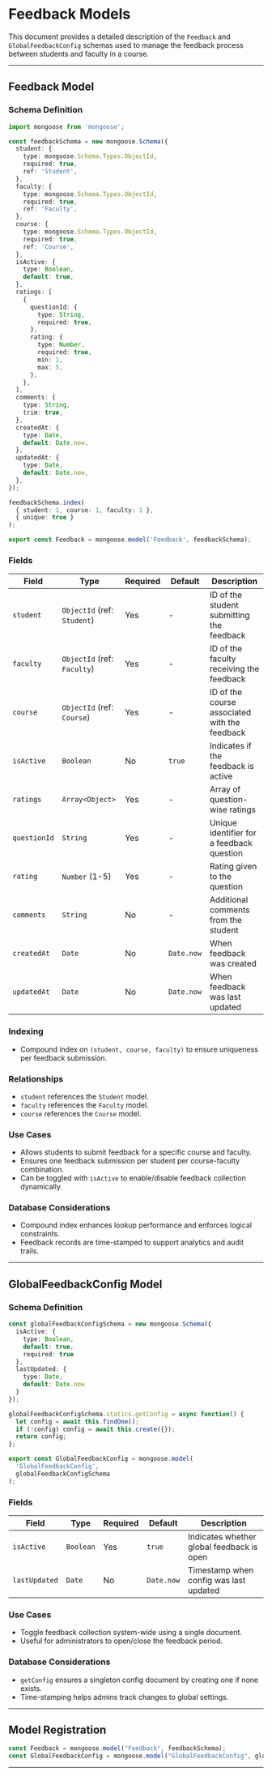 # Feedback Models 

This document provides a detailed description of the `Feedback` and `GlobalFeedbackConfig` schemas used to manage the feedback process between students and faculty in a course.

---

## Feedback Model

### Schema Definition

```ts
import mongoose from 'mongoose';

const feedbackSchema = new mongoose.Schema({
  student: {
    type: mongoose.Schema.Types.ObjectId,
    required: true,
    ref: 'Student',
  },
  faculty: {
    type: mongoose.Schema.Types.ObjectId,
    required: true,
    ref: 'Faculty',
  },
  course: {
    type: mongoose.Schema.Types.ObjectId,
    required: true,
    ref: 'Course',
  },
  isActive: {
    type: Boolean,
    default: true,
  },
  ratings: [
    {
      questionId: {
        type: String,
        required: true,
      },
      rating: {
        type: Number,
        required: true,
        min: 1,
        max: 5,
      },
    },
  ],
  comments: {
    type: String,
    trim: true,
  },
  createdAt: {
    type: Date,
    default: Date.now,
  },
  updatedAt: {
    type: Date,
    default: Date.now,
  },
});

feedbackSchema.index(
  { student: 1, course: 1, faculty: 1 },
  { unique: true }
);

export const Feedback = mongoose.model('Feedback', feedbackSchema);
```

### Fields

| Field         | Type                          | Required | Default      | Description                                     |
|---------------|-------------------------------|----------|--------------|-------------------------------------------------|
| `student`     | `ObjectId` (ref: `Student`)   | Yes      | -            | ID of the student submitting the feedback       |
| `faculty`     | `ObjectId` (ref: `Faculty`)   | Yes      | -            | ID of the faculty receiving the feedback        |
| `course`      | `ObjectId` (ref: `Course`)    | Yes      | -            | ID of the course associated with the feedback   |
| `isActive`    | `Boolean`                     | No       | `true`       | Indicates if the feedback is active             |
| `ratings`     | `Array<Object>`               | Yes      | -            | Array of question-wise ratings                  |
| `questionId`  | `String`                      | Yes      | -            | Unique identifier for a feedback question       |
| `rating`      | `Number` (1-5)                | Yes      | -            | Rating given to the question                    |
| `comments`    | `String`                      | No       | -            | Additional comments from the student            |
| `createdAt`   | `Date`                        | No       | `Date.now`   | When feedback was created                       |
| `updatedAt`   | `Date`                        | No       | `Date.now`   | When feedback was last updated                  |

### Indexing
- Compound index on `(student, course, faculty)` to ensure uniqueness per feedback submission.

### Relationships
- `student` references the `Student` model.
- `faculty` references the `Faculty` model.
- `course` references the `Course` model.

### Use Cases
- Allows students to submit feedback for a specific course and faculty.
- Ensures one feedback submission per student per course-faculty combination.
- Can be toggled with `isActive` to enable/disable feedback collection dynamically.

### Database Considerations
- Compound index enhances lookup performance and enforces logical constraints.
- Feedback records are time-stamped to support analytics and audit trails.

---

## GlobalFeedbackConfig Model

### Schema Definition

```ts
const globalFeedbackConfigSchema = new mongoose.Schema({
  isActive: {
    type: Boolean,
    default: true,
    required: true
  },
  lastUpdated: {
    type: Date,
    default: Date.now
  }
});

globalFeedbackConfigSchema.statics.getConfig = async function() {
  let config = await this.findOne();
  if (!config) config = await this.create({});
  return config;
};

export const GlobalFeedbackConfig = mongoose.model(
  'GlobalFeedbackConfig', 
  globalFeedbackConfigSchema
);
```

### Fields

| Field         | Type      | Required | Default    | Description                                 |
|---------------|-----------|----------|------------|---------------------------------------------|
| `isActive`    | `Boolean` | Yes      | `true`     | Indicates whether global feedback is open   |
| `lastUpdated` | `Date`    | No       | `Date.now` | Timestamp when config was last updated      |

### Use Cases
- Toggle feedback collection system-wide using a single document.
- Useful for administrators to open/close the feedback period.

### Database Considerations
- `getConfig` ensures a singleton config document by creating one if none exists.
- Time-stamping helps admins track changes to global settings.

---

## Model Registration

```ts
const Feedback = mongoose.model("Feedback", feedbackSchema);
const GlobalFeedbackConfig = mongoose.model("GlobalFeedbackConfig", globalFeedbackConfigSchema);
```

---